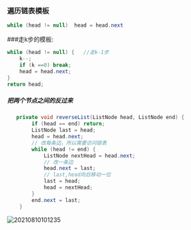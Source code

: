 ### 遍历链表模板
```java
while (head != null)  head = head.next
```


###走k步的模板:
```java
while (head != null) {   //走k-1步
	k--;
	if (k ==0) break;
	head = head.next;
}
return head;
```




##### 把两个节点之间的反过来
```java
   private void reverseList(ListNode head, ListNode end) {
        if (head == end) return;
        ListNode last = head;
        head = head.next;
        // 改每条边，所以需要访问链表
        while (head != end) {
            ListNode nextHead = head.next;
            // 改一条边
            head.next = last;
            // last,head向后移动一位
            last = head;
            head = nextHead;
        }
        end.next = last;
    }

```


![20210810101235](https://i.loli.net/2021/08/11/AlYIhHK1epSdTGC.png)